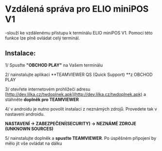 # Vzdálená správa pro ELIO miniPOS V1

-slouží ke vzdálenému přístupu k termínálu ELIO miniPOS V1. Pomocí této funkce lze plně ovládat celý terminál.

## Instalace:

1/ Spusťte **"OBCHOD PLAY"** na Vašem terminálu

2/ nainstalujte aplikaci **TEAMVIEWER QS \(Quick Support\) **z OBCHOD PLAY

3/ otevřete internetovém prohlížeči adresu [http://dev.lilka.cz/twdoplnek.apk](http://dev.lilka.cz/twdoplnek.apk) a stáhněte **doplněk pro TEAMVIEWER** 

4/ v androidu je nutno povolit instalaci z neznámých zdrojů. Provedete tak v nastavení androidu.

**NASTAVENÍ -&gt; ZABEZPEČENÍ\(SECURITY\) -&gt; NEZNÁMÉ ZDROJE \(UNKNOWN SOURCES\)**

5/ nainstalujte doplněk a **spusťte TEAMVIEWER**. Po úspěšném připojení by mělo jít vše ovládat na dálku

